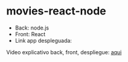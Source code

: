 # movies-react-node

- Back: node.js
- Front: React
- Link app despleguada:

Video explicativo back, front, despliegue: [aqui]()
